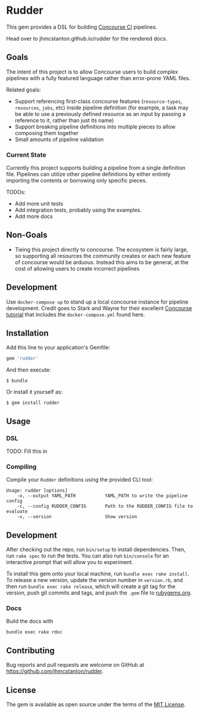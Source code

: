 # Rudder

This gem provides a DSL for building [Concourse CI](https://concourse-ci.org/) pipelines.

Head over to jhmcstanton.github.io/rudder for the rendered docs. 

## Goals

The intent of this project is to allow Concourse users to build complex pipelines with
a fully featured language rather than error-prone YAML files. 

Related goals:

- Support referencing first-class concourse features (`resource-types`, `resources`,
  `jobs`, etc) inside pipeline definition (for example, a task may be able to use
  a previously defined resource as an input by passing a reference to it, rather
  than just its name)
- Support breaking pipeline definitions into multiple pieces to allow composing
  them together
- Small amounts of pipeline validation

### Current State

Currently this project supports building a pipeline from a single definition file.
Pipelines can utilize other pipeline definitions by either entirely importing
the contents or borrowing only specific pieces.

TODOs:

- Add more unit tests
- Add integration tests, probably using the examples.
- Add more docs

## Non-Goals

- Tieing this project directly to concourse. The ecosystem is fairly large, so supporting
  all resources the community creates or each new feature of concourse would be arduous.
  Instead this aims to be general, at the cost of allowing users to create incorrect
  pipelines

## Development

Use `docker-compose up` to stand up a local concourse instance for pipeline development.
Credit goes to Stark and Wayne for their excellent [Concourse tutorial](https://github.com/starkandwayne/concourse-tutorial/)
that includes the `docker-compose.yml` found here.

## Installation

Add this line to your application's Gemfile:

```ruby
gem 'rudder'
```

And then execute:

    $ bundle

Or install it yourself as:

    $ gem install rudder

## Usage

### DSL
TODO: Fill this in

### Compiling

Compile your `Rudder` definitions using the provided CLI tool:

```
Usage: rudder [options]
    -o, --output YAML_PATH           YAML_PATH to write the pipeline config
    -c, --config RUDDER_CONFIG       Path to the RUDDER_CONFIG file to evaluate
    -v, --version                    Show version
```
## Development

After checking out the repo, run `bin/setup` to install dependencies. Then, run `rake spec` to run the tests. You can also run `bin/console` for an interactive prompt that will allow you to experiment.

To install this gem onto your local machine, run `bundle exec rake install`. To release a new version, update the version number in `version.rb`, and then run `bundle exec rake release`, which will create a git tag for the version, push git commits and tags, and push the `.gem` file to [rubygems.org](https://rubygems.org).

### Docs

Build the docs with

```
bundle exec rake rdoc
```

## Contributing

Bug reports and pull requests are welcome on GitHub at
https://github.com/jhmcstanton/rudder.

## License

The gem is available as open source under the terms of the
[MIT License](https://opensource.org/licenses/MIT).
